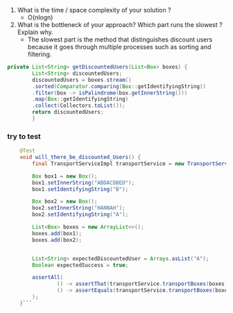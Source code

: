 
1) What is the time / space complexity of your solution ?
    - O(nlogn)
2) What is the bottleneck of your approach? Which part runs the
   slowest ? Explain why.
    - The slowest part is the method that distinguishes discount users because it goes through multiple processes such as sorting and filtering.
```java
private List<String> getDiscountedUsers(List<Box> boxes) {
        List<String> discountedUsers;
        discountedUsers = boxes.stream()
        .sorted(Comparator.comparing(Box::getIdentifyingString))
        .filter(box -> isPalindrome(box.getInnerString()))
        .map(Box::getIdentifyingString)
        .collect(Collectors.toList());
        return discountedUsers;
        }
```



### try to test
```java
    @Test
    void will_there_be_discounted_Users() {
        final TransportServiceImpl transportService = new TransportServiceImpl();

        Box box1 = new Box();
        box1.setInnerString("ABDACDBED");
        box1.setIdentifyingString("B");

        Box box2 = new Box();
        box2.setInnerString("HANNAH");
        box2.setIdentifyingString("A");

        List<Box> boxes = new ArrayList<>();
        boxes.add(box1);
        boxes.add(box2);


        List<String> expectedDiscountedUser = Arrays.asList("A");
        Boolean expectedSuccess = true;

        assertAll(
                () -> assertThat(transportService.transportBoxes(boxes).getDiscountedUserIndex()).isEqualTo(expectedDiscountedUser),
                () -> assertEquals(transportService.transportBoxes(boxes).getSuccess(),expectedSuccess)
        );
    }```
